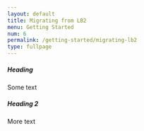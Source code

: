 ```yaml
---
layout: default
title: Migrating from LB2
menu: Getting Started
num: 6
permalink: /getting-started/migrating-lb2
type: fullpage
---
```


##### Heading
Some text 

##### Heading 2
More text